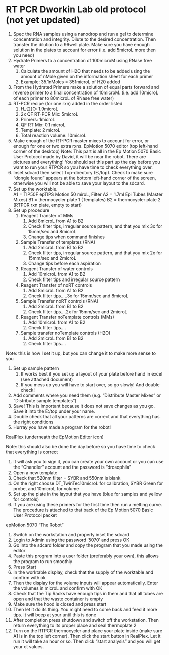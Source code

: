 RT PCR Dworkin Lab old protocol (not yet updated)
================================================


1. Spec the RNA samples using a nanodrop and run a gel to determine concentration and integrity.  Dilute to the desired concentration. Then transfer the dilution to a 96well plate.  Make sure you have enough solution in the plates to account for error (i.e. add 5microL more then you need)
2. Hydrate Primers to a concentration of 100microM using RNase free water
   1. Calculate the amount of H2O that needs to be added using the amount of nMole given on the information sheet for each primer
   2. Example: 35.1nMoles = 351microL of H20 added
1. From the Hydrated Primers make a solution of equal parts forward and reverse primer to a final concentration of 10microM. (i.e. add 10microL of each primer to 80microL of RNase free water)
2. RT-PCR recipe (for one rxn) added in the order listed
   1. H_{2}O: 1.9microL
   2. 2x QF RT-PCR Mix: 5microL
   3. Primers: 1microL
   4. QF RT Mix: 0.1 microL
   5. Template: 2 microL
   6. Total reaction volume: 10microL
1. Make enough of the RT-PCR master mixes to account for error, or enough for one or two extra rxns.
EpMotion 5070 editor (top left-hand corner of the desktop)
Note: This part is all in the Ep Motion 5070 Basic User Protocol made by David, it will be near the robot.  There are pictures and everything!  You should set this part up the day before you want to run your RTPCR so you have time to check everything over.
1.  Inset sdcard then select Top-directory (E:/top).  Check to make sure “dongle found” appears at the bottom left-hand corner of the screen, otherwise you will not be able to save your layout to the sdcard.
2. Set up the worktable.  
A1 = TIP50F epTIPS Motion 50 miroL, Filter
A2 = 1.7ml Epi Tubes (Master Mixes)
B1 = thermocycler plate 1 (Templates)
B2 = thermocycler plate 2 (RTPCR rxn plate, empty to start)
1. Set up procedure
   1. Reagent Transfer of MMs
      1. Add 8microL from A1 to B2
      2. Check filter tips, irregular source pattern, and that you mix 3x for 15mm/sec and 8microL
      3. Change tips when command finishes
   1. Sample Transfer of templates (RNA)
      1. Add 2microL from B1 to B2
      2. Check filter tips, irregular source pattern, and that you mix 2x for 15mm/sec and 2microL
      3. Change tips before each aspiration
   1. Reagent Transfer of water controls
      1. Add 10microL from A1 to B2 
      2. Check filter tips and irregular source pattern
   1. Reagent Transfer of noRT controls
      1. Add 8microL from A1 to B2
      2. Check filter tips…..3x for 15mm/sec and 8microL
   1. Sample Transfer noRT controls (RNA)
      1. Add 2microL from B1 to B2 
      2. Check filter tips….2x for 15mm/sec and 2microL
   1. Reagent Transfer noTemplate controls (MMs)
      1. Add 10microL from A1 to B2 
      2. Check filter tips….
   1. Sample transfer noTemplate controls (H2O)
      1. Add 2microL from B1 to B2
      2. Check filter tips….


Note: this is how I set it up, but you can change it to make more sense to you
1. Set up sample pattern
   1. If works best if you set up a layout of your plate before hand in excel (see attached document)
   2. If you mess up you will have to start over, so go slowly!  And double check!
1. Add comments where you need them (e.g. “Distribute Master Mixes” or “Distribute sample templates”)
2. Save!  This is important because it does not save changes as you go.  Save it into the E:/top under your name.
3. Double check that all your patterns are correct and that everything has the right conditions
4. Hurray you have made a program for the robot!


RealPlex (underneath the EpMotion Editor icon)


Note: this should also be done the day before so you have time to check that everything is correct


1. It will ask you to sign it, you can create your own account or you can use the “Chandler” account and the password is “drosophila”
2. Open a new template
3. Check that 520nm filter = SYBR and 550nm is blank
4. On the right choose DT_TwinTec10microL for calibration, SYBR Green for probe, and 10microL for volume
5. Set up the plate in the layout that you have (blue for samples and yellow for controls)
6. If you are using these primers for the first time then run a melting curve.  The procedure is attached to that back of the Ep Motion 5070 Basic User Protocol packet


epMotion 5070 “The Robot”


1. Switch on the workstation and properly inset the sdcard 
2. Login to Admin using the password ‘5070’ and press OK
3. Go into the sdcard folder and copy the program that you made using the editor
4. Paste this program into a user folder (preferably your own), this allows the program to run smoothly
5. Press Start
6. In the worktable display, check that the supply of the worktable and confirm with ok
7. Then the display for the volume inputs will appear automatically.  Enter the volumes in microL and confirm with OK
8. Check that the Tip Racks have enough tips in them and that all tubes are open and that the waste container is empty
9. Make sure the hood is closed and press start
10. Then let it do its thing.  You might need to come back and feed it more tips.  It will beep at your until this is done
11. After completion press shutdown and switch off the workstation.  Then return everything to its proper place and seal thermoplate 2
12. Turn on the RTPCR thermocycler and place your plate inside (make sure A1 is in the top left corner).  Then click the start button in RealPlex.  Let it run it will take an hour or so.  Then click “start analysis” and you will get your ct values.
